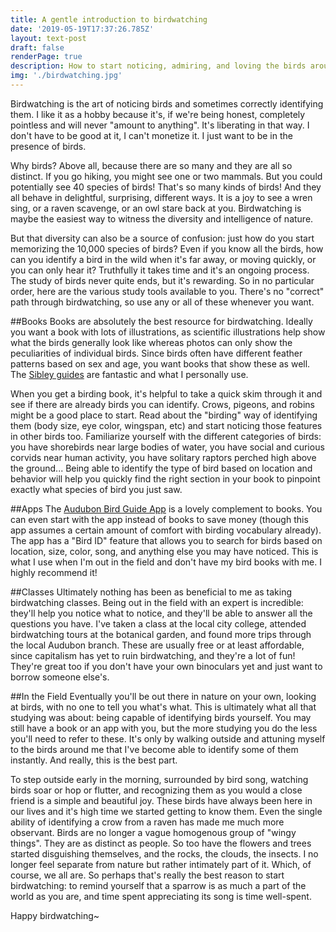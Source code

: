 ```yaml
---
title: A gentle introduction to birdwatching
date: '2019-05-19T17:37:26.785Z'
layout: text-post
draft: false
renderPage: true
description: How to start noticing, admiring, and loving the birds around you
img: './birdwatching.jpg'
---
```


Birdwatching is the art of noticing birds and sometimes correctly identifying them. I like it as a hobby because it's, if we're being honest, completely pointless and will never "amount to anything". It's liberating in that way. I don't have to be good at it, I can't monetize it. I just want to be in the presence of birds.

Why birds? Above all, because there are so many and they are all so distinct. If you go hiking, you might see one or two mammals. But you could potentially see 40 species of birds! That's so many kinds of birds! And they all behave in delightful, surprising, different ways. It is a joy to see a wren sing, or a raven scavenge, or an owl stare back at you. Birdwatching is maybe the easiest way to witness the diversity and intelligence of nature.

But that diversity can also be a source of confusion: just how do you start memorizing the 10,000 species of birds? Even if you know all the birds, how can you identify a bird in the wild when it's far away, or moving quickly, or you can only hear it? Truthfully it takes time and it's an ongoing process. The study of birds never quite ends, but it's rewarding. So in no particular order, here are the various study tools available to you. There's no "correct" path through birdwatching, so use any or all of these whenever you want. 

##Books
Books are absolutely the best resource for birdwatching. Ideally you want a book with lots of illustrations, as scientific illustrations help show what the birds generally look like whereas photos can only show the peculiarities of individual birds. Since birds often have different feather patterns based on sex and age, you want books that show these as well. The [Sibley guides](https://www.sibleyguides.com/product-category/books/) are fantastic and what I personally use.

When you get a birding book, it's helpful to take a quick skim through it and see if there are already birds you can identify. Crows, pigeons, and robins might be a good place to start. Read about the "birding" way of identifying them (body size, eye color, wingspan, etc) and start noticing those features in other birds too. Familiarize yourself with the different categories of birds: you have shorebirds near large bodies of water, you have social and curious corvids near human activity, you have solitary raptors perched high above the ground... Being able to identify the type of bird based on location and behavior will help you quickly find the right section in your book to pinpoint exactly what species of bird you just saw.

##Apps
The [Audubon Bird Guide App](https://www.audubon.org/app) is a lovely complement to books. You can even start with the app instead of books to save money (though this app assumes a certain amount of comfort with birding vocabulary already). The app has a "Bird ID" feature that allows you to search for birds based on location, size, color, song, and anything else you may have noticed. This is what I use when I'm out in the field and don't have my bird books with me. I highly recommend it!

##Classes
Ultimately nothing has been as beneficial to me as taking birdwatching classes. Being out in the field with an expert is incredible: they'll help you notice what to notice, and they'll be able to answer all the questions you have. I've taken a class at the local city college, attended birdwatching tours at the botanical garden, and found more trips through the local Audubon branch. These are usually free or at least affordable, since capitalism has yet to ruin birdwatching, and they're a lot of fun! They're great too if you don't have your own binoculars yet and just want to borrow someone else's. 

##In the Field
Eventually you'll be out there in nature on your own, looking at birds, with no one to tell you what's what. This is ultimately what all that studying was about: being capable of identifying birds yourself. You may still have a book or an app with you, but the more studying you do the less you'll need to refer to these. It's only by walking outside and attuning myself to the birds around me that I've become able to identify some of them instantly. And really, this is the best part. 

To step outside early in the morning, surrounded by bird song, watching birds soar or hop or flutter, and recognizing them as you would a close friend is a simple and beautiful joy. These birds have always been here in our lives and it's high time we started getting to know them. Even the single ability of identifying a crow from a raven has made me much more observant. Birds are no longer a vague homogenous group of "wingy things". They are as distinct as people. So too have the flowers and trees started disguishing themselves, and the rocks, the clouds, the insects. I no longer feel separate from nature but rather intimately part of it. Which, of course, we all are. So perhaps that's really the best reason to start birdwatching: to remind yourself that a sparrow is as much a part of the world as you are, and time spent appreciating its song is time well-spent.

Happy birdwatching~
